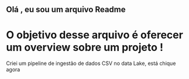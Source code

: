 ## Olá , eu sou um arquivo Readme

# O objetivo desse arquivo é oferecer um overview sobre um projeto !

Criei um pipeline de ingestão de dados CSV no data Lake, está chique agora  